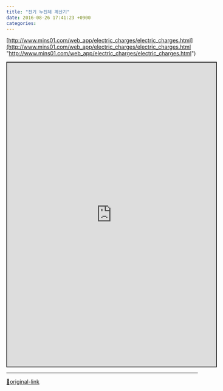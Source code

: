 ```yaml
---
title: "전기 누진제 계산기"
date: 2016-08-26 17:41:23 +0900
categories: 
---
```

  

[http://www.mins01.com/web_app/electric_charges/electric_charges.html](http://www.mins01.com/web_app/electric_charges/electric_charges.html "http://www.mins01.com/web_app/electric_charges/electric_charges.html")  
  
<iframe frameborder="2" height="800" src="http://www.mins01.com/web_app/electric_charges/electric_charges.html" style="border-width: 2px; border-style: solid;" width="550"></iframe>  




***
[🔗original-link](http://www.mins01.com/mh/tech/read/1030)